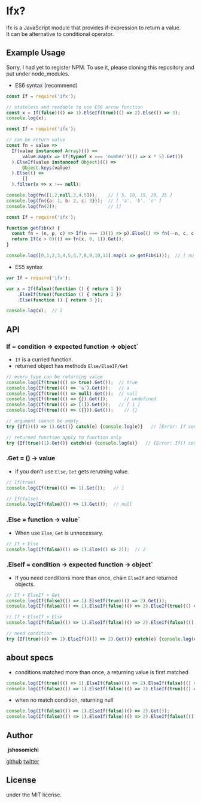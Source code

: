 # Ifx?

ifx is a JavaScript module that provides if-expression to return a value.   
It can be alternative to conditional operator.  

## Example Usage  

Sorry, I had yet to register NPM.
To use it, please cloning this repository and put under node_modules.

- ES6 syntax (recommend)

```js
const If = require('ifx');

// stateless and readable to use ES6 arrow function
const x = If(false)(() => 1).ElseIf(true)(() => 2).Else(() => 3);  
console.log(x);
```

```js
const If = require('ifx');

// can be return value
const fn = value =>
  If(value instanceof Array)(() =>
      value.map(x => If(typeof x === 'number')(() => x * 5).Get())
  ).ElseIf(value instanceof Object)(() =>
      Object.keys(value)
  ).Else(() =>
      []
  ).filter(x => x !== null);

console.log(fn([1,2,null,3,4,5]));    // [ 5, 10, 15, 20, 25 ]
console.log(fn({a: 1, b: 2, c: 3}));  // [ 'a', 'b', 'c' ]
console.log(fn(2));                   // []
```

```js
const If = require('ifx');

function getFib(x) {
  const fn = (n, p, c) => If(n === 1)(() => p).Else(() => fn(--n, c, c + p));
  return If(x > 0)(() => fn(x, 0, 1)).Get();
}

console.log([0,1,2,3,4,5,6,7,8,9,10,11].map(i => getFib(i)));  // [ null, 0, 1, 1, 2, 3, 5, 8, 13, 21, 34, 55 ]
```

- ES5 syntax

```js
var If = require('ifx');

var x = If(false)(function () { return 1 })
    .ElseIf(true)(function () { return 2 })
    .Else(function () { return 3 });

console.log(x);  // 2
```

## API
### If = condition -> expected function -> object`

- `If` is a curried function.
- returned object has methods `Else/ElseIF/Get`

```js
// every type can be returning value
console.log(If(true)(() => true).Get());  // true
console.log(If(true)(() => 'a').Get());   // a
console.log(If(true)(() => null).Get());  // null
console.log(If(true)(() => {}).Get());      // undefined
console.log(If(true)(() => [1]).Get());   // [ 1 ]
console.log(If(true)(() => ({})).Get());    // {}

// argument cannot be empty
try {If()(() => 1).Get()} catch(e) {console.log(e)}   // [Error: If connot be applied to an empty value]

// returned function apply to function only
try {If(true)(1).Get()} catch(e) {console.log(e)}   // [Error: If() con be applied to a function only]
```

### .Get = () -> value

- if you don't use `Else`, `Get` gets rerutning value.

```js
// If(true)
console.log(If(true)(() => 1).Get());   // 1

// If(false)
console.log(If(false)(() => 1).Get());  // null
```

### .Else = function -> value`

- When use `Else`, `Get` is unnecessary.

```js
// If + Else
console.log(If(false)(() => 1).Else(() => 2));  // 2
```

### .ElseIf = condition -> expected function -> object`

- If you need conditions more than once,  chain `ElseIf` and returned objects.

```js
// If + ElseIf + Get
console.log(If(false)(() => 1).ElseIf(true)(() => 2).Get());                        // 2
console.log(If(false)(() => 1).ElseIf(false)(() => 2).ElseIf(true)(() => 3).Get()); // 3

// If + ElseIf + Else
console.log(If(false)(() => 1).ElseIf(false)(() => 2).ElseIf(false)(() => 3).Else(() => 4));  // 4

// need condition
try {If(true)(() => 1).ElseIf()(() => 2).Get()} catch(e) {console.log(e)}  // [Error: ElseIf connot be applied to an empty value]
```

## about specs

- conditions matched more than once, a returning value is first matched

```js
console.log(If(true)(() => 1).ElseIf(false)(() => 2).ElseIf(false)(() => 3).Else(() => 4)); // 1
console.log(If(false)(() => 1).ElseIf(false)(() => 2).ElseIf(true)(() => 3).Get());         // 3
```

- when no match condition, returning null

```js
console.log(If(false)(() => 1).ElseIf(false)(() => 2).Get());                        // null
console.log(If(false)(() => 1).ElseIf(false)(() => 2).ElseIf(false)(() => 3).Get()); // null
```

## Author
​
**jshosomichi**

[github](https://github.com/jshosomichi)
[twitter](https://twitter.com/jshosomichi)

## License

under the MIT license.